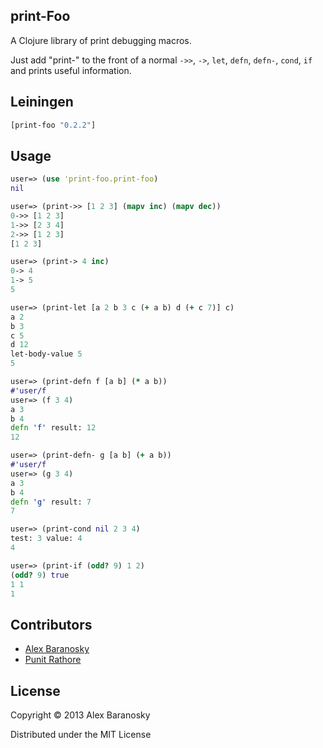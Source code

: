 ## print-Foo

A Clojure library of print debugging macros.  

Just add "print-" to the front of a normal `->>`, `->`, `let`, `defn`, `defn-`, `cond`, `if` and prints useful information.

## Leiningen

```clj
[print-foo "0.2.2"]
```

## Usage

```clojure
user=> (use 'print-foo.print-foo)
nil

user=> (print->> [1 2 3] (mapv inc) (mapv dec))
0->> [1 2 3]
1->> [2 3 4]
2->> [1 2 3]
[1 2 3]

user=> (print-> 4 inc)
0-> 4
1-> 5
5

user=> (print-let [a 2 b 3 c (+ a b) d (+ c 7)] c)
a 2
b 3
c 5
d 12
let-body-value 5
5

user=> (print-defn f [a b] (* a b))
#'user/f
user=> (f 3 4)
a 3
b 4
defn 'f' result: 12
12

user=> (print-defn- g [a b] (+ a b))
#'user/f
user=> (g 3 4)
a 3
b 4
defn 'g' result: 7
7

user=> (print-cond nil 2 3 4)
test: 3 value: 4
4

user=> (print-if (odd? 9) 1 2)
(odd? 9) true
1 1
1
```

## Contributors

*  [Alex Baranosky](https://github.com/AlexBaranosky)
*  [Punit Rathore](https://github.com/punitrathore)

## License

Copyright © 2013 Alex Baranosky

Distributed under the MIT License
